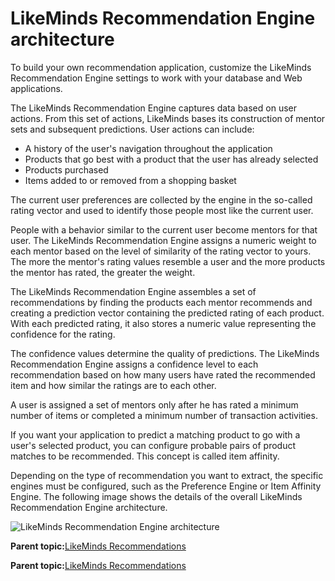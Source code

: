 # LikeMinds Recommendation Engine architecture

To build your own recommendation application, customize the LikeMinds Recommendation Engine settings to work with your database and Web applications.

The LikeMinds Recommendation Engine captures data based on user actions. From this set of actions, LikeMinds bases its construction of mentor sets and subsequent predictions. User actions can include:

-   A history of the user's navigation throughout the application
-   Products that go best with a product that the user has already selected
-   Products purchased
-   Items added to or removed from a shopping basket

The current user preferences are collected by the engine in the so-called rating vector and used to identify those people most like the current user.

People with a behavior similar to the current user become mentors for that user. The LikeMinds Recommendation Engine assigns a numeric weight to each mentor based on the level of similarity of the rating vector to yours. The more the mentor's rating values resemble a user and the more products the mentor has rated, the greater the weight.

The LikeMinds Recommendation Engine assembles a set of recommendations by finding the products each mentor recommends and creating a prediction vector containing the predicted rating of each product. With each predicted rating, it also stores a numeric value representing the confidence for the rating.

The confidence values determine the quality of predictions. The LikeMinds Recommendation Engine assigns a confidence level to each recommendation based on how many users have rated the recommended item and how similar the ratings are to each other.

A user is assigned a set of mentors only after he has rated a minimum number of items or completed a minimum number of transaction activities.

If you want your application to predict a matching product to go with a user's selected product, you can configure probable pairs of product matches to be recommended. This concept is called item affinity.

Depending on the type of recommendation you want to extract, the specific engines must be configured, such as the Preference Engine or Item Affinity Engine. The following image shows the details of the overall LikeMinds Recommendation Engine architecture.

![LikeMinds Recommendation Engine architecture](../images/lpsparts.jpg)

**Parent topic:**[LikeMinds Recommendations](../pzn/pzn_intro_likeminds.md)

**Parent topic:**[LikeMinds Recommendations](../pzn/pzn_intro_likeminds.md)

